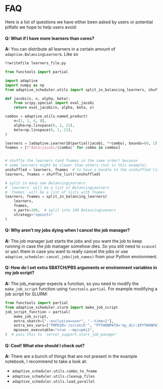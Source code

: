 # FAQ
Here is a list of questions we have either been asked by users or potential pitfalls we hope to help users avoid:

#### Q: What if I have more learners than cores?
**A:** You can distribute all learners in a certain amount of `adaptive.BalancingLearner`s. Like so

```python
%%writefile learners_file.py

from functools import partial

import adaptive
import numpy as np
from adaptive_scheduler.utils import split_in_balancing_learners, shuffle_list

def jacobi(x, n, alpha, beta):
    from scipy.special import eval_jacobi
    return eval_jacobi(n, alpha, beta, x)

combos = adaptive.utils.named_product(
    n=[1, 2, 4, 8],
    alpha=np.linspace(0, 2, 21),
    beta=np.linspace(0, 1, 21),
)

learners = [adaptive.Learner1D(partial(jacobi, **combo), bounds=(0, 1)) for combo in combos]
fnames = [f"data/jacobi/{combo}" for combo in combos]


# shuffle the learners (and fnames in the same order) because
# some learners might be slower than others (not in this example).
unshuffled = learners, fnames  # to have a handle to the unshuffled list
learners, fnames = shuffle_list(*unshuffled)

# split in many new BalancingLearners
# `learners` will be a list of BalancingLearners
# `fnames` will be a list of lists with fnames
learners, fnames = split_in_balancing_learners(
    learners,
    fnames,
    n_parts=100,  # split into 100 BalancingLeaners
    strategy="npoints"
)
```

#### Q: Why aren't my jobs dying when I cancel the job manager?
**A:** The job manager just starts the jobs and you want the job to keep running in case the job manager somehow dies. So you still need to `scancel` or `qdel` them in case you want to really cancel the jobs or use ``adaptive_scheduler.cancel_jobs(job_names)`` from your Python environment.

#### Q: How do I set extra SBATCH/PBS arguments or environment variables in my job script?
**A:** The job_manager expects a function, so you need to modify the `make_job_script` function using `functools.partial`.
For example modifying a job script for SLURM:
```python
from functools import partial
from adaptive_scheduler.slurm import make_job_script
job_script_function = partial(
    make_job_script,
    extra_sbatch=["--exclusive=user", "--time=1"],
    extra_env_vars=["TMPDIR='/scratch'", "PYTHONPATH='my_dir:$PYTHONPATH'"],
    mpiexec_executable="srun --mpi=pmi2",
)  # pass this to `server_support.start_job_manager`
```

#### Q: Cool! What else should I check out?
**A:** There are a bunch of things that are not present in the example notebook, I recommend to take a look at:

- `adaptive_scheduler.utils.combo_to_fname`
- `adaptive_scheduler.utils.cleanup_files`
- `adaptive_scheduler.utils.load_parallel`
